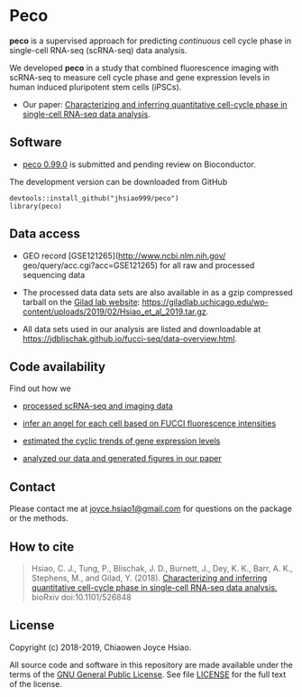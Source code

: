 # Peco

__peco__ is a supervised approach for predicting _continuous_ cell cycle phase in single-cell RNA-seq (scRNA-seq) data analysis. 

We developed __peco__ in a study that combined fluorescence imaging with scRNA-seq to measure cell cycle phase and gene expression levels in human induced pluripotent stem cells (iPSCs). 

* Our paper: [Characterizing and inferring quantitative cell-cycle phase in single-cell RNA-seq data analysis](doi.org/10.1101/526848).


## Software

* [peco 0.99.0](https://github.com/jhsiao999/peco) is submitted and pending review on Bioconductor.

The development version can be downloaded from GitHub

```{r, eval=F}
devtools::install_github("jhsiao999/peco")
library(peco)
```


## Data access

* GEO record [GSE121265](http://www.ncbi.nlm.nih.gov/ geo/query/acc.cgi?acc=GSE121265) 
for all raw and processed sequencing data

* The processed data data sets are also available in as a gzip compressed 
tarball on the [Gilad lab website](https://giladlab.uchicago.edu/data/): https://giladlab.uchicago.edu/wp-content/uploads/2019/02/Hsiao_et_al_2019.tar.gz.

* All data sets used in our analysis are listed and downloadable at https://jdblischak.github.io/fucci-seq/data-overview.html.


## Code availability

Find out how we 

* [processed scRNA-seq and imaging data](access_data.html)

* [infer an angel for each cell based on FUCCI fluorescence intensities](https://jdblischak.github.io/fucci-seq/images-circle-ordering-eval.html)

* [estimated the cyclic trends of gene expression levels](https://jdblischak.github.io/fucci-seq/npreg-trendfilter-quantile.html)

* [analyzed our data and generated figures in our paper](https://github.com/jhsiao999/peco-paper/tree/master/code)



## Contact

Please contact me at [joyce.hsiao1@gmail.com](joyce.hsiao1@gmail.com)
for questions on the package or the methods.

## How to cite

> Hsiao, C. J., Tung, P., Blischak, J. D., Burnett, J., Dey, K. K.,
> Barr, A. K., Stephens, M., and Gilad, Y. (2018). [Characterizing and
> inferring quantitative cell-cycle phase in single-cell RNA-seq data
> analysis.](https://doi.org/10.1101/526848) bioRxiv doi:10.1101/526848

## License

Copyright (c) 2018-2019, Chiaowen Joyce Hsiao.

All source code and software in this repository are made available
under the terms of the [GNU General Public
License](https://www.gnu.org/licenses/gpl-3.0.en.html). See
file [LICENSE](LICENSE) for the full text of the license.


